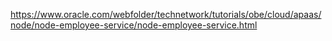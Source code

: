 

https://www.oracle.com/webfolder/technetwork/tutorials/obe/cloud/apaas/node/node-employee-service/node-employee-service.html

